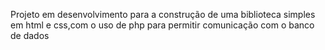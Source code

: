 Projeto em desenvolvimento para a construção de uma biblioteca simples em html e css,com o uso de php para permitir comunicação com o banco de dados
